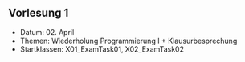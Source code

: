 ## Vorlesung 1

- Datum: 02. April
- Themen: Wiederholung Programmierung I + Klausurbesprechung
- Startklassen: X01_ExamTask01, X02_ExamTask02
